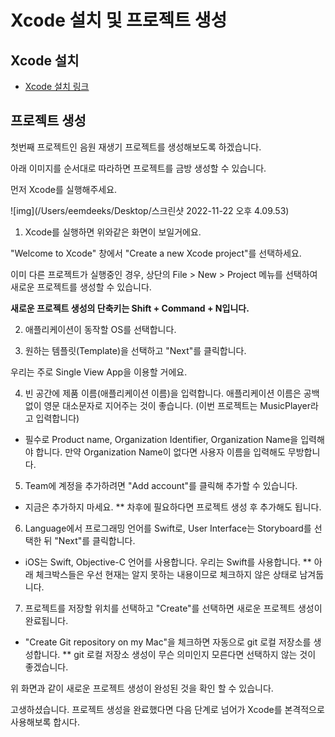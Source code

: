 # Xcode 설치 및 프로젝트 생성
## Xcode 설치
- [Xcode 설치 링크](https://apps.apple.com/us/app/xcode/id497799835?mt=12)

## 프로젝트 생성

첫번째 프로젝트인 음원 재생기 프로젝트를 생성해보도록 하겠습니다.

아래 이미지를 순서대로 따라하면 프로젝트를 금방 생성할 수 있습니다.

먼저 Xcode를 실행해주세요.


![img](/Users/eemdeeks/Desktop/스크린샷 2022-11-22 오후 4.09.53)
1. Xcode를 실행하면 위와같은 화면이 보일거에요.

"Welcome to Xcode" 창에서 "Create a new Xcode project"를 선택하세요.

이미 다른 프로젝트가 실행중인 경우, 상단의 File > New > Project 메뉴를 선택하여 새로운 프로젝트를 생성할 수 있습니다.

**새로운 프로젝트 생성의 단축키는 Shift + Command + N입니다.**

2. 애플리케이션이 동작할 OS를 선택합니다.

3. 원하는 템플릿(Template)을 선택하고 "Next"를 클릭합니다.

우리는 주로 Single View App을 이용할 거에요.


4. 빈 공간에 제품 이름(애플리케이션 이름)을 입력합니다.
애플리케이션 이름은 공백없이 영문 대소문자로 지어주는 것이 좋습니다.
(이번 프로젝트는 MusicPlayer라고 입력합니다)

* 필수로 Product name, Organization Identifier, Organization Name을 입력해야 합니다.
만약 Organization Name이 없다면 사용자 이름을 입력해도 무방합니다.

5. Team에 계정을 추가하려면 "Add account"를 클릭해 추가할 수 있습니다.
* 지금은 추가하지 마세요.
** 차후에 필요하다면 프로젝트 생성 후 추가해도 됩니다.

6. Language에서 프로그래밍 언어를 Swift로, User Interface는 Storyboard를 선택한 뒤 "Next"를 클릭합니다.
* iOS는 Swift, Objective-C 언어를 사용합니다. 우리는 Swift를 사용합니다.
** 아래 체크박스들은 우선 현재는 알지 못하는 내용이므로 체크하지 않은 상태로 남겨둡니다.

7. 프로젝트를 저장할 위치를 선택하고 "Create"를 선택하면 새로운 프로젝트 생성이 완료됩니다.
* "Create Git repository on my Mac"을 체크하면 자동으로 git 로컬 저장소를 생성합니다.
** git 로컬 저장소 생성이 무슨 의미인지 모른다면 선택하지 않는 것이 좋겠습니다.

위 화면과 같이 새로운 프로젝트 생성이 완성된 것을 확인 할 수 있습니다.


고생하셨습니다. 프로젝트 생성을 완료했다면 다음 단계로 넘어가 Xcode를 본격적으로 사용해보록 합시다.